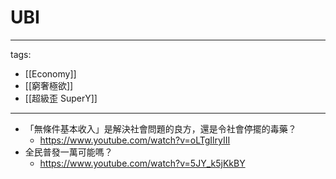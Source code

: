 # UBI

---
tags:
  - [[Economy]]
  - [[窮奢極欲]]
  - [[超級歪 SuperY]]
---

* 「無條件基本收入」是解決社會問題的良方，還是令社會停擺的毒藥？
  * https://www.youtube.com/watch?v=oLTgIlryIII
* 全民普發一萬可能嗎？
  * https://www.youtube.com/watch?v=5JY_k5jKkBY

